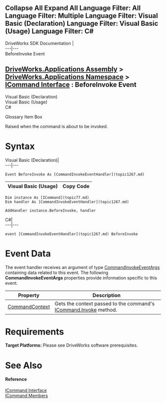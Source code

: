 Collapse All Expand All Language Filter: All  Language Filter: Multiple  Language Filter: Visual Basic (Declaration) Language Filter: Visual Basic (Usage) Language Filter: C#  
---  
DriveWorks SDK Documentation  |   
---|---  
BeforeInvoke Event   
  
[DriveWorks.Applications Assembly](topic13.md) > [DriveWorks.Applications Namespace](topic16.md) > [ICommand Interface](topic77.md) : BeforeInvoke Event  
---  
  
Visual Basic (Declaration)    
Visual Basic (Usage)    
C# 

Glossary Item Box

Raised when the command is about to be invoked. 

# Syntax

Visual Basic (Declaration)|   
---|---  
      
    
    Event BeforeInvoke As [CommandInvokeEventHandler](topic1267.md)  
  
Visual Basic (Usage)| Copy Code  
---|---  
      
    
    Dim instance As [ICommand](topic77.md)
    Dim handler As [CommandInvokeEventHandler](topic1267.md)
     
    AddHandler instance.BeforeInvoke, handler  
  
C#|   
---|---  
      
    
    event [CommandInvokeEventHandler](topic1267.md) BeforeInvoke  
  
# Event Data

The event handler receives an argument of type [CommandInvokeEventArgs](topic691.md) containing data related to this event. The following **CommandInvokeEventArgs** properties provide information specific to this event.

Property| Description  
---|---  
[CommandContext](topic698.md)| Gets the context passed to the command's [ICommand.Invoke](topic84.md) method.   
  
# Requirements

**Target Platforms:** Please see DriveWorks software prerequisites.

# See Also

#### Reference

[ICommand Interface](topic77.md)   
[ICommand Members](topic78.md)



